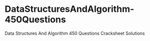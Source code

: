 # DataStructuresAndAlgorithm-450Questions
Data Structures And Algorithm 450 Questions Cracksheet Solutions
